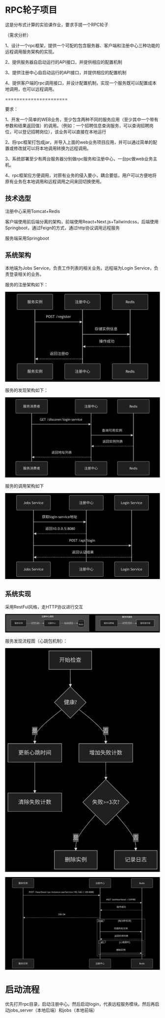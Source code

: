 # RPC轮子项目

这是分布式计算的实验课作业，要求手搓一个RPC轮子

（需求分析）

1、设计一个rpc框架，提供一个可配的包含服务器、客户端和注册中心三种功能的远程调用服务架构的实现。

2、提供服务器自启动运行的API接口，并提供相应的配置机制

3、提供注册中心自启动运行的API接口，并提供相应的配置机制

4、提供客户端的rpc调用接口，并设计配置机制，实现一个服务既可以配置成本地调用，也可以远程调用。

======================

要求：

1、开发一个简单的WEB业务，至少包含两种不同的服务应用（至少其中一个带有参数和结果返回值）的调用。（例如：一个招聘信息查询服务，可以查询招聘岗位，可以登记招聘岗位），该业务可以直接在本地运行

2、将rpc框架打包成jar，并导入上面的web业务项目应用，并可以通过简单的配置或修改就可以将本地调用转换为远程调用。

3、系统部署至少有两台服务器分别做rpc服务和注册中心，一台pc做web业务主机。

4、rpc框架应方便调用，对原有业务的侵入要小，耦合要低，用户可以方便地将原有业务在本地调用和远程调用之间来回切换使用。

## 技术选型

注册中心采用Tomcat+Redis

客户端使用前后端分离的架构，前端使用React+Next.js+Tailwindcss，后端使用Springboot，通过Feign的方式，通过http协议调用远程服务

服务端采用Springboot

## 系统架构

本地端为Jobs Service，负责工作列表的相关业务。远程端为Login Service，负责登录相关的业务。

服务的注册架构如下：

![图片1](./docs/图片1.png)

服务的发现架构如下：

![图片2](./docs/图片2.png)

服务的调用架构如下

![图片3](./docs/图片3.png)

## 系统实现

采用RestFul风格，走HTTP协议进行交互

![图片4](./docs/图片4.png)

服务发现流程图（心跳包机制）：

![图片5](./docs/图片5.png)

![图片6](./docs/图片6.png)

# 启动流程

优先打开rpc目录，启动注册中心。然后启动login，代表远程服务模块。然后再启动jobs_server（本地后端）和jobs（本地前端）
